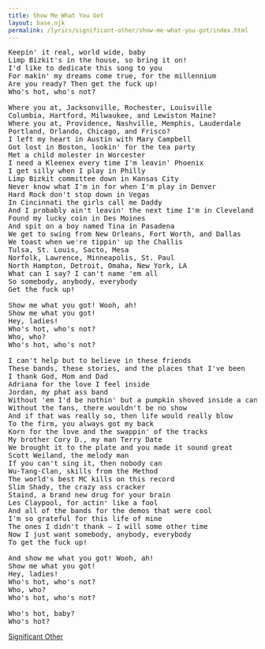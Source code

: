 ```yaml
---
title: Show Me What You Got
layout: base.njk
permalink: /lyrics/significant-other/show-me-what-you-got/index.html
---
```

<pre>
Keepin' it real, world wide, baby
Limp Bizkit's in the house, so bring it on!
I'd like to dedicate this song to you
For makin' my dreams come true, for the millennium
Are you ready? Then get the fuck up!
Who's hot, who's not?

Where you at, Jacksonville, Rochester, Louisville
Columbia, Hartford, Milwaukee, and Lewiston Maine?
Where you at, Providence, Nashville, Memphis, Lauderdale
Portland, Orlando, Chicago, and Frisco?
I left my heart in Austin with Mary Campbell
Got lost in Boston, lookin' for the tea party
Met a child molester in Worcester
I need a Kleenex every time I'm leavin' Phoenix
I get silly when I play in Philly
Limp Bizkit committee down in Kansas City
Never know what I'm in for when I'm play in Denver
Hard Rock don't stop down in Vegas
In Cincinnati the girls call me Daddy
And I probably ain't leavin' the next time I'm in Cleveland
Found my lucky coin in Des Moines
And spit on a boy named Tina in Pasadena
We get to swing from New Orleans, Fort Worth, and Dallas
We toast when we're tippin' up the Challis
Tulsa, St. Louis, Sacto, Mesa
Norfolk, Lawrence, Minneapolis, St. Paul
North Hampton, Detroit, Omaha, New York, LA
What can I say? I can't name 'em all
So somebody, anybody, everybody
Get the fuck up!

Show me what you got! Wooh, ah!
Show me what you got!
Hey, ladies!
Who's hot, who's not?
Who, who?
Who's hot, who's not?

I can't help but to believe in these friends
These bands, these stories, and the places that I've been
I thank God, Mom and Dad
Adriana for the love I feel inside
Jordan, my phat ass band
Without 'em I'd be nothin' but a pumpkin shoved inside a can
Without the fans, there wouldn't be no show
And if that was really so, then life would really blow
To the firm, you always got my back
Korn for the love and the swappin' of the tracks
My brother Cory D., my man Terry Date
We brought it to the plate and you made it sound great
Scott Weiland, the melody man
If you can't sing it, then nobody can
Wu-Tang-Clan, skills from the Method
The world's best MC kills on this record
Slim Shady, the crazy ass cracker
Staind, a brand new drug for your brain
Les Claypool, for actin' like a fool
And all of the bands for the demos that were cool
I'm so grateful for this life of mine
The ones I didn't thank – I will some other time
Now I just want somebody, anybody, everybody
To get the fuck up!

And show me what you got! Wooh, ah!
Show me what you got!
Hey, ladies!
Who's hot, who's not?
Who, who?
Who's hot, who's not?

Who's hot, baby?
Who's hot?
</pre>

[Significant Other](/lyrics/significant-other/)
